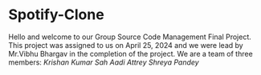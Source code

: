 # Spotify-Clone
Hello and welcome to our Group Source Code Management Final Project.
This project was assigned to us on April 25, 2024 and we were lead by Mr.Vibhu Bhargav in the completion of the project.
We are a team of three members:
                                          _Krishan Kumar Sah_ 
                                          _Aadi Attrey_
                                          _Shreya Pandey_
